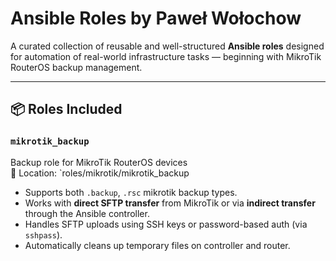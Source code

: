 # Ansible Roles by Paweł Wołochow

A curated collection of reusable and well-structured **Ansible roles** designed for automation of real-world infrastructure tasks — beginning with MikroTik RouterOS backup management.

---

## 📦 Roles Included

### `mikrotik_backup`
Backup role for MikroTik RouterOS devices  
📁 Location: `roles/mikrotik/mikrotik_backup
- Supports both `.backup`, `.rsc` mikrotik backup types.
- Works with **direct SFTP transfer** from MikroTik or via **indirect transfer** through the Ansible controller.
- Handles SFTP uploads using SSH keys or password-based auth (via `sshpass`).
- Automatically cleans up temporary files on controller and router.
